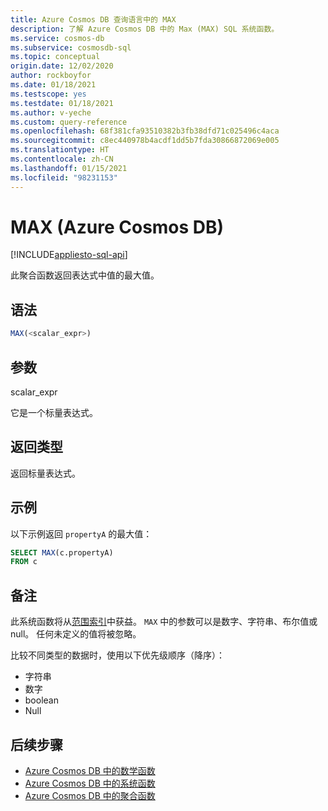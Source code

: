 ```yaml
---
title: Azure Cosmos DB 查询语言中的 MAX
description: 了解 Azure Cosmos DB 中的 Max (MAX) SQL 系统函数。
ms.service: cosmos-db
ms.subservice: cosmosdb-sql
ms.topic: conceptual
origin.date: 12/02/2020
author: rockboyfor
ms.date: 01/18/2021
ms.testscope: yes
ms.testdate: 01/18/2021
ms.author: v-yeche
ms.custom: query-reference
ms.openlocfilehash: 68f381cfa93510382b3fb38dfd71c025496c4aca
ms.sourcegitcommit: c8ec440978b4acdf1dd5b7fda30866872069e005
ms.translationtype: HT
ms.contentlocale: zh-CN
ms.lasthandoff: 01/15/2021
ms.locfileid: "98231153"
---
```

<!--Verified successfully-->
# <a name="max-azure-cosmos-db"></a>MAX (Azure Cosmos DB)
[!INCLUDE[appliesto-sql-api](includes/appliesto-sql-api.md)]

此聚合函数返回表达式中值的最大值。

## <a name="syntax"></a>语法

```sql
MAX(<scalar_expr>)  
```  

## <a name="arguments"></a>参数

scalar_expr  
   
它是一个标量表达式。 

## <a name="return-types"></a>返回类型

返回标量表达式。  

## <a name="examples"></a>示例

以下示例返回 `propertyA` 的最大值：

```sql
SELECT MAX(c.propertyA)
FROM c
```  

## <a name="remarks"></a>备注

此系统函数将从[范围索引](index-policy.md#includeexclude-strategy)中获益。 `MAX` 中的参数可以是数字、字符串、布尔值或 null。 任何未定义的值将被忽略。

比较不同类型的数据时，使用以下优先级顺序（降序）：

- 字符串
- 数字
- boolean
- Null

## <a name="next-steps"></a>后续步骤

- [Azure Cosmos DB 中的数学函数](sql-query-mathematical-functions.md)
- [Azure Cosmos DB 中的系统函数](sql-query-system-functions.md)
- [Azure Cosmos DB 中的聚合函数](sql-query-aggregate-functions.md)

<!-- Update_Description: new article about sql query aggregate max -->
<!--NEW.date: 01/18/2021-->